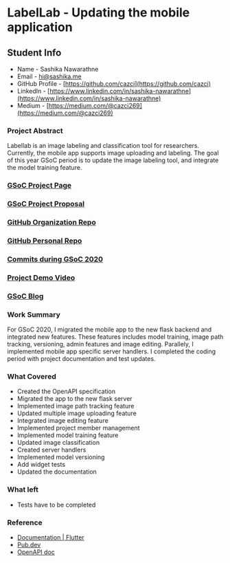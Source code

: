 # LabelLab - Updating the mobile application

## Student Info

- Name - Sashika Nawarathne
- Email - hi@sashika.me
- GitHub Profile - [https://github.com/cazci](https://github.com/cazci)
- LinkedIn - [https://www.linkedin.com/in/sashika-nawarathne](https://www.linkedin.com/in/sashika-nawarathne)
- Medium - [https://medium.com/@cazci269](https://medium.com/@cazci269)

### Project Abstract

Labellab is an image labeling and classification tool for researchers. Currently, the mobile app supports image uploading and labeling. The goal of this year GSoC period is to update the image labeling tool, and integrate the model training feature.

### [GSoC Project Page](https://summerofcode.withgoogle.com/projects/#5971187101859840)

### [GSoC Project Proposal](https://drive.google.com/file/d/1O5n6OpGflQW3qKkxfwtSgPS_yYZVXVCd/view?usp=sharing)

### [GitHub Organization Repo](https://github.com/scorelab/LabelLab)

### [GitHub Personal Repo](https://github.com/cazci/LabelLab)

### [Commits during GSoC 2020](https://github.com/scorelab/LabelLab/commits?author=cazci)

### [Project Demo Video](https://drive.google.com/file/d/1MAYkxMkfxdY3EPKnS-cJhnf8eD4jJ-cw/view?usp=sharing)

### [GSoC Blog](https://medium.com/scorelab)

### Work Summary

For GSoC 2020, I migrated the mobile app to the new flask backend and integrated new features. These features includes model training, image path tracking, versioning, admin features and image editing. Parallely, I implemented mobile app specific server handlers. I completed the coding period with project documentation and test updates.

### What Covered

- Created the OpenAPI specification
- Migrated the app to the new flask server
- Implemented image path tracking feature
- Updated multiple image uploading feature
- Integrated image editing feature
- Implemented project member management
- Implemented model training feature
- Updated image classification
- Created server handlers
- Implemented model versioning
- Add widget tests
- Updated the documentation

### What left

- Tests have to be completed

### Reference

- [Documentation | Flutter](https://flutter.dev/docs)
- [Pub.dev](https://pub.dev)
- [OpenAPI doc](https://swagger.io/specification)
